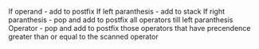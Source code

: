 If operand - add to postfix
If left paranthesis - add to stack
If right paranthesis - pop and add to postfix all operators till left paranthesis
Operator - pop and add to postfix those operators that have precendence greater than or equal to the scanned operator
